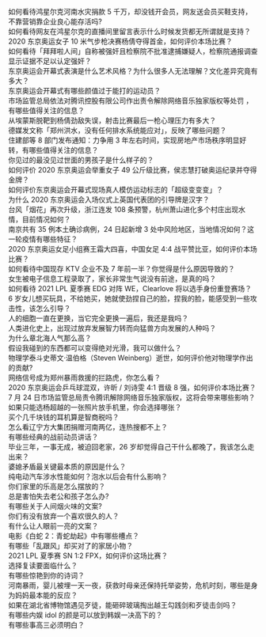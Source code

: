 如何看待鸿星尔克河南水灾捐款 5 千万，却没钱开会员，网友送会员买鞋支持，不靠营销靠企业良心能存活吗?  
如何看待网友在鸿星尔克的直播间里留言表示什么时候发货都无所谓就是支持？  
2020 东京奥运女子 10 米气步枪决赛杨倩夺得首金，如何评价本场比赛？  
如何看待「拜拜啦人间」自称被强奸且检察院不批准逮捕嫌疑人，检察院通报调查显示证据不足以认定强奸？  
东京奥运会开幕式表演是什么艺术风格？为什么很多人无法理解？文化差异究竟有多大？  
东京奥运会开幕式有哪些颜值过于能打的运动员？  
市场监管总局依法对腾讯控股有限公司作出责令解除网络音乐独家版权等处罚 ，有哪些值得关注的信息？  
从埃蒙斯脱靶到杨倩劲敌失误，射击比赛最后一枪心理压力有多大？  
德媒发文称「郑州洪水，没有任何排水系统能应对」，反映了哪些问题？  
住建部等 8 部门发布通知：力争用 3 年左右时间，实现房地产市场秩序明显好转，有哪些值得关注的信息？  
你见过的最没见过世面的男孩子是什么样子的？  
如何评价 2020 东京奥运会举重女子 49 公斤级比赛，侯志慧打破奥运纪录并夺得金牌？  
如何评价东京奥运会开幕式现场真人模仿运动标志的「超级变变变」？  
为什么 2020 东京奥运会入场仪式上英国代表团的引导牌是汉字？  
台风「烟花」再次升级，浙江连发 108 条预警，杭州萧山进化多个村庄出现水情，目前情况如何？  
南京共有 35 例本土确诊病例，24 日起新增 3 处中风险地区，当地情况如何？这一轮疫情有哪些特征？  
2020 东京奥运女足小组赛王霜大四喜，中国女足 4:4 战平赞比亚，如何评价本场比赛？  
如何看待中国现存 KTV 企业不及 7 年前一半？你觉得是什么原因导致的？  
女生被电子信息工程录取了，家长非常生气说没有前途，是真的吗？  
如何看待 2021 LPL 夏季赛 EDG 对阵 WE，Clearlove 将以选手身份重登赛场？  
6 岁女儿想买玩具，不给她买，她就使劲捏自己的脸，捏我的脸，能感受到一些攻击性，该怎么引导？  
人的细胞一直在更换，当它完全更换一遍后，我还是我吗？  
人类进化史上，出现过放弃发展智力转而向猛兽方向发展的人种吗？  
为什么章北海人气那么高？  
假设我碰到的东西都可以变得绝对光滑，我可以做什么？  
物理学泰斗史蒂文·温伯格（Steven Weinberg）逝世，如何评价他对物理学作出的贡献?  
网络信号成为郑州暴雨救援的拦路虎，你怎么看？  
2020 东京奥运会乒乓球混双，许昕 / 刘诗雯 4:1 晋级 8 强，如何评价本场比赛？  
7 月 24 日市场监管总局责令腾讯解除网络音乐独家版权，这将会带来哪些影响？  
如果只能选杨超越的一张照片放手机里，你会选择哪张？  
买个几千块钱的耳机算是智商税吗？  
怎么看辽宁方大集团捐赠河南两亿，连热搜都不上？  
有哪些经典的战前动员讲话？  
毕业三年，一事无成，被迫回老家，26 岁却觉得自己干什么都晚了，我该怎么走出来？  
婆媳矛盾最关键最本质的原因是什么？  
纯电动汽车涉水性能如何？泡水以后会有什么影响？  
你们家里的乐高是怎么摆放的？  
总是害怕失去老公和孩子怎么办?  
有哪些关于人间烟火味的文案?  
你们有没有放弃一个喜欢很久的人？  
有什么让人眼前一亮的文案？  
电影《白蛇 2：青蛇劫起》中有哪些槽点？  
​有哪些「乱跟风」却买对了的家居小物？  
2021 LPL 夏季赛 SN 1:2 FPX，如何评价这场比赛？  
选择复读要面临什么？  
有哪些惊艳到你的诗词？  
河南暴雨，婴儿被埋一天一夜，获救时母亲还保持托举姿势，危机时刻，哪些是身为妈妈最本能的反应？  
如果在湖北省博物馆遇见歹徒，能砸碎玻璃掏出越王勾践剑和歹徒击剑吗？  
有哪些内娱 idol 的颜是可以放到韩娱一决高下的？  
有哪些事高三必须明白？  
